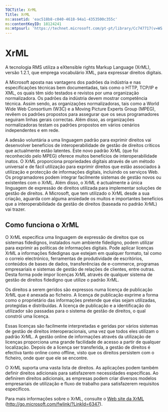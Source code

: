 ```yaml
---
TOCTitle: XrML
Title: XrML
ms:assetid: 'eac518b8-c040-4618-94a1-4353500c355c'
ms:contentKeyID: 18124241
ms:mtpsurl: 'https://technet.microsoft.com/pt-pt/library/Cc747717(v=WS.10)'
---
```


XrML
====

A tecnologia RMS utiliza a eXtensible rights Markup Language (XrML), versão 1.2.1, que emprega vocabulário XML, para expressar direitos digitais.

A Microsoft aposta nas vantagens dos padrões da indústria e nas especificações técnicas bem documentadas, tais como o HTTP, TCP/IP e XML, os quais têm sido testados e revistos por uma organização normalizadora. Os padrões da indústria devem mostrar competência técnica. Assim sendo, as organizações normalizadoras, tais como a World Wide Web Consortium (W3C) e a Moving Picture Experts Group (MPEG), revêem os padrões propostos para assegurar que os seus programadores seguiram linhas gerais correctas. Além disso, as organizações normalizadoras testam os padrões propostos em vários cenários independentes e em rede.

A adesão voluntária a uma linguagem padrão para exprimir direitos vai desenvolver benefícios de interoperabilidade de gestão de direitos críticos que actualmente estão latentes. Este novo padrão XrML (que foi reconhecido pelo MPEG) oferece muitos benefícios de interoperabilidade inatos. O XrML proporciona propriedades digitais através de um método universal e de fácil utilização para exprimir direitos que estão associados à utilização e protecção de informações digitais, incluindo os serviços Web. Os programadores podem integrar facilmente sistemas de gestão novos ou existentes com o XrML. Além disso, o XrML é actualmente a única linguagem de expressão de direitos utilizada para implementar soluções de gestão de direitos. A Microsoft, que tem utilizado o XrML desde a sua criação, aguarda com alguma ansiedade os muitos e importantes benefícios que a interoperabilidade da gestão de direitos (baseada no padrão XrML) vai trazer.

Como funciona o XrML
--------------------

O XrML especifica uma linguagem de expressão de direitos que os sistemas fidedignos, instalados num ambiente fidedigno, podem utilizar para exprimir as políticas de informações digitais. Pode aplicar licenças XrML a informações fidedignas que estejam em qualquer formato, tal como o correio electrónico, ferramentas de produtividade de escritórios, conteúdos de bases de dados, transferências de e-commerce, programas empresariais e sistemas de gestão de relações de clientes, entre outras. Desta forma pode impor licenças XrML através de qualquer sistema de gestão de direitos fidedigno que utilize o padrão XrML.

Os direitos a serem geridos são expressos numa licença de publicação XrML que é anexada ao ficheiro. A licença de publicação exprime a forma como o proprietário das informações pretende que elas sejam utilizadas, protegidas e distribuídas. A licença de publicação e a identificação do utilizador são passadas para o sistema de gestão de direitos, o qual constrói uma licença.

Essas licenças são facilmente interpretadas e geridas por vários sistemas de gestão de direitos interoperacionais, uma vez que todos eles utilizam o padrão XrML. A gestão online de informações através da utilização de licenças proporciona uma grande facilidade de acesso a partir de qualquer localização. Depois de a licença ser transferida, a gestão de direitos é efectiva tanto online como offline, visto que os direitos persistem com o ficheiro, onde quer que ele se encontre.

O XrML suporta uma vasta lista de direitos. As aplicações podem também definir direitos adicionais para satisfazerem necessidades específicas. Ao definirem direitos adicionais, as empresas podem criar diversos modelos empresariais de utilização e fluxo de trabalho para satisfazerem requisitos específicos.

Para mais informações sobre o XrML, consulte o [Web site da XrML](http://go.microsoft.com/fwlink/?linkid=6347) (http://go.microsoft.com/fwlink/?LinkId=6347).
